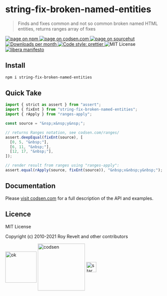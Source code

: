# string-fix-broken-named-entities

> Finds and fixes common and not so common broken named HTML entities, returns ranges array of fixes

<div class="package-badges">
  <a href="https://www.npmjs.com/package/string-fix-broken-named-entities" rel="nofollow noreferrer noopener">
    <img src="https://img.shields.io/badge/-npm-blue?style=flat-square" alt="page on npm">
  </a>
  <a href="https://codsen.com/os/string-fix-broken-named-entities" rel="nofollow noreferrer noopener">
    <img src="https://img.shields.io/badge/-codsen-blue?style=flat-square" alt="page on codsen.com">
  </a>
  <a href="https://git.sr.ht/~royston/codsen/tree/master/packages/string-fix-broken-named-entities" rel="nofollow noreferrer noopener">
    <img src="https://img.shields.io/badge/-sourcehut-blue?style=flat-square" alt="page on sourcehut">
  </a>
  <a href="https://npmcharts.com/compare/string-fix-broken-named-entities?interval=30" rel="nofollow noreferrer noopener" target="_blank">
    <img src="https://img.shields.io/npm/dm/string-fix-broken-named-entities.svg?style=flat-square" alt="Downloads per month">
  </a>
  <a href="https://prettier.io" rel="nofollow noreferrer noopener" target="_blank">
    <img src="https://img.shields.io/badge/code_style-prettier-brightgreen.svg?style=flat-square" alt="Code style: prettier">
  </a>
  <img src="https://img.shields.io/badge/licence-MIT-brightgreen.svg?style=flat-square" alt="MIT License">
  <a href="https://liberamanifesto.com" rel="nofollow noreferrer noopener" target="_blank">
    <img src="https://img.shields.io/badge/libera-manifesto-lightgrey.svg?style=flat-square" alt="libera manifesto">
  </a>
</div>

## Install

```bash
npm i string-fix-broken-named-entities
```

## Quick Take

```js
import { strict as assert } from "assert";
import { fixEnt } from "string-fix-broken-named-entities";
import { rApply } from "ranges-apply";

const source = "&nsp;x&nsp;y&nsp;";

// returns Ranges notation, see codsen.com/ranges/
assert.deepEqual(fixEnt(source), [
  [0, 5, "&nbsp;"],
  [6, 11, "&nbsp;"],
  [12, 17, "&nbsp;"],
]);

// render result from ranges using "ranges-apply":
assert.equal(rApply(source, fixEnt(source)), "&nbsp;x&nbsp;y&nbsp;");
```

## Documentation

Please [visit codsen.com](https://codsen.com/os/string-fix-broken-named-entities/) for a full description of the API and examples.

## Licence

MIT License

Copyright (c) 2010-2021 Roy Revelt and other contributors

<img src="https://codsen.com/images/png-codsen-ok.png" width="98" alt="ok" align="center"> <img src="https://codsen.com/images/png-codsen-1.png" width="148" alt="codsen" align="center"> <img src="https://codsen.com/images/png-codsen-star-small.png" width="32" alt="star" align="center">
